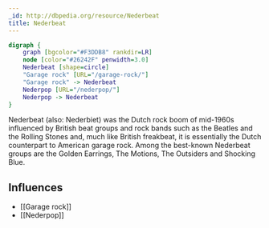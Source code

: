 ```yaml
---
_id: http://dbpedia.org/resource/Nederbeat
title: Nederbeat
---
```


```dot
digraph {
	graph [bgcolor="#F3DDB8" rankdir=LR]
	node [color="#26242F" penwidth=3.0]
	Nederbeat [shape=circle]
	"Garage rock" [URL="/garage-rock/"]
	"Garage rock" -> Nederbeat
	Nederpop [URL="/nederpop/"]
	Nederpop -> Nederbeat
}
```

Nederbeat (also: Nederbiet) was the Dutch rock boom of mid-1960s influenced by British beat groups and rock bands such as the Beatles and the Rolling Stones and, much like British freakbeat, it is essentially the Dutch counterpart to American garage rock. Among the best-known Nederbeat groups are the Golden Earrings, The Motions, The Outsiders and Shocking Blue.

## Influences

- [[Garage rock]]
- [[Nederpop]]
